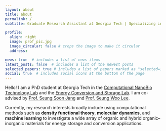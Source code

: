 ```yaml
---
layout: about
title: about
permalink: /
subtitle: Graduate Research Assistant at Georgia Tech | Specializing in <strong>Energy Storage and Conversion Materials</strong>

profile:
  align: right
  image: prof_pic.jpg
  image_circular: false # crops the image to make it circular
  address: 

news: true  # includes a list of news items
latest_posts: false  # includes a list of the newest posts
selected_papers: true # includes a list of papers marked as "selected={true}"
social: true  # includes social icons at the bottom of the page
---
```


Hello! I am a PhD student at Georgia Tech in the [Computational NanoBio Technology Lab](https://cnbt.mse.gatech.edu) and the [Energy Conversion and Storage Lab](https://escl.gatech.edu). I am co-advised by [Prof. Seung Soon Jang](https://research.gatech.edu/seung-soon-jang) and [Prof. Seung Woo Lee](https://research.gatech.edu/seung-woo-lee).

Currently, my research interests broadly include using computational methods such as <strong>density functional theory</strong>, <strong>molecular dynamics</strong>, and <strong>machine learning</strong> to investigate a wide array of organic and hybrid organic–inorganic materials for energy storage and conversion applications.

